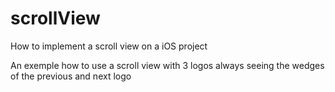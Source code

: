 # scrollView
How to implement a scroll view on a iOS project

An exemple how to use a scroll view with 3 logos always seeing the wedges of the previous and next logo


